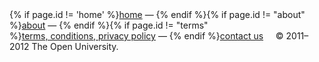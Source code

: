   <footer>
      {% if page.id != 'home' %}<a href="/">home</a>&nbsp;&mdash;&nbsp;{% endif %}{% if page.id != "about" %}<a href="about.html">about</a>&nbsp;&mdash;&nbsp;{% endif %}{% if page.id != "terms" %}<a href="terms-and-conditions.html">terms,&nbsp;conditions,&nbsp;privacy&nbsp;policy</a>&nbsp;&mdash;&nbsp;{% endif %}<a href="mailto:parkjamapp@gmail.com">contact&nbsp;us</a> &nbsp;&nbsp;&nbsp;&nbsp;&copy;&nbsp;2011&ndash;2012&nbsp;The&nbsp;Open&nbsp;University. 
  </footer>

